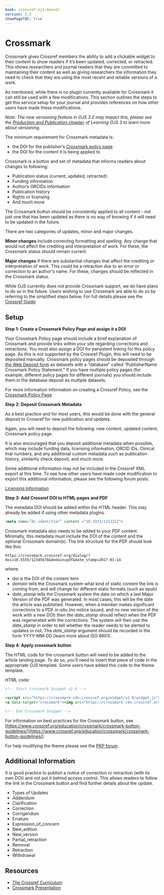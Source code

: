 ```yaml
---
book: crossref-ojs-manual
version: 3.2
showPageTOC: true
---
```


# Crossmark

Crossmark gives Crossref members the ability to add a clickable widget to their content to show readers if it’s been updated, corrected, or retracted. This shows researchers and journal readers that they are committed to maintaining their content as well as giving researchers the information they need to check that they are using the most recent and reliable versions of a work.

As mentioned, while there is no plugin currently available for Crossmark it can still be used with a few modifications. This section outlines the steps to get this service setup for your journal and provides references on how other users have made these modifications.

_Note: The new versioning feature in OJS 3.2 may impact this, please see the [Production and Publication chapter](https://docs.pkp.sfu.ca/learning-ojs/en/production-publication#versioning-of-articles) of Learning OJS 3 to learn more about versioning._

The minimum requirement for Crossmark metadata is:

- the DOI for the publisher’s [Crossmark policy page](https://www.crossref.org/education/crossmark/crossmark-policy-page/)
- the DOI for the content it is being applied to

Crossmark is a button and set of metadata that informs readers about changes to following:

- Publication status (current, updated, retracted):
- Funding information
- Author’s ORCIDs information
- Publication history
- Rights or licensing
- And much more

The Crossmark button should be consistently applied to all content - not just one that has been updated as there is no way of knowing if it will need to be updated in the future.

There are two categories of updates, minor and major changes.

**Minor changes** include correcting formatting and spelling. Any change that would not affect the crediting and interpretation of work. For these, the Crossmark status should remain current.

**Major changes** if there are substantial changes that affect the crediting or interpretation of work. This could be a retraction due to an error or correction to an author's name. For these, changes should be reflected in the Crossmark status.

While OJS currently does not provide Crossmark support, we do have plans to do so in the future. Users wishing to use Crossmark are able to do so by referring to the simplified steps below. For full details please see the [Crossref Guide](https://www.crossref.org/get-started/crossmark/)

## Setup

**Step 1: Create a Crossmark Policy Page and assign it a DOI**

Your Crossmark Policy page should include a brief explanation of Crossmark and provide links within your site regarding corrections and retractions. You must also assign a DOI for persistent linking for this policy page. As this is not supported by the Crossref Plugin, this will need to be deposited manually. Crossmark policy pages should be deposited through [the Web Deposit form](https://apps.crossref.org/webDeposit/) as datasets with a “database” called “PublisherName Crossmark Policy Statement.” If you have multiple policy pages (for example, different policy pages for different journals) you should include them in the database deposit as multiple datasets.

For more information information on creating a Crossref Policy, see the [Crossmark Policy Page](https://www.crossref.org/education/crossmark/crossmark-policy-page/)

**Step 2: Deposit Crossmark Metadata**

As a best practice and for most users, this would be done with the general deposit to Crossref for new publication and updates.

Again, you will need to deposit the following: new content, updated content, Crossmark policy page.

It is also encouraged that you deposit additional metadata when possible, which may include funding data, licensing information, ORCID IDs, Clinical trial numbers, and any additional custom metadata such as publication history, similarity check deposit, and much more.

Some additional information may not be included in the Crossref XML export at this time. To see how other users have made code modification to export this additional information, please see the following forum posts.

[Licensing Information](https://forum.pkp.sfu.ca/t/crossmark-support/1375/5)

**Step 3: Add Crossref DOI to HTML pages and PDF**

The metadata DOI should be added within the HTML header. This may already be added if using other metadata plugins.

```html
<meta name=”dc.identifier” content =”10.3333/1212212”>
```

Crossmark metadata also needs to be added to your PDF content. Minimally, this metadata must include the DOI of the content and the optional Crossmark domain(s). The link structure for the PDF should look like this:

`https://crossmark.crossref.org/dialog/?doi=10.5555/12345678&domain=pdf&date_stamp=2017-01-14`

where:

- *doi* is the DOI of the content item
- *domain* tells the Crossmark system what kind of static content the link is coming from, and will change for different static formats (such as epub)
- *date_stamp* tells the Crossmark system the date on which a last Major Version of the PDF was generated. In most cases, this will be the date the article was published. However, when a member makes significant corrections to a PDF in-situ (no notice issued, and no new version of the work with a new DOI) then the *date_stamp* should reflect when the PDF was regenerated with the corrections. The system will then use the *date_stamp* in order to tell whether the reader needs to be alerted to updates or not. The *date_stamp* argument should be recorded in the form YYYY-MM-DD (learn more about ISO 8601).

**Step 4: Apply crossmark button**

The HTML code for the crossmark button will need to be added to the article landing page. To do so, you’ll need to insert that piece of code in the appropriate OJS template. Some users have added this code to the theme template.

HTML code:

```html
<!-- Start Crossmark Snippet v2.0 -->

<script src="https://crossmark-cdn.crossref.org/widget/v2.0/widget.js"></script>
<a data-target="crossmark"><img src="https://crossmark-cdn.crossref.org/widget/v2.0/logos/CROSSMARK_BW_horizontal.svg" width="150" /></a>

<!-- End Crossmark Snippet -->
```

For information on best practices for the Crossmark button, see [https://www.crossref.org/education/crossmark/crossmark-button-guidelines/](https://www.crossref.org/education/crossmark/crossmark-button-guidelines/)

For help modifying the theme please see the [PKP forum](http://forum.pkp.sfu.ca/).

## Additional Information

It is good practice to publish a notice of correction or retraction (with its own DOI) and not put it behind access control. This allows readers to follow the link in the Crossmark button and find further details about the update.

- Types of Updates
- Addendum
- Clarification
- Correction
- Corrigendum
- Erratum
- Expression_of_concern
- New_edition
- New_version
- Partial_retraction
- Removal
- Retraction
- Withdrawal

## Resources

- [The Crossref Curriculum](https://www.crossref.org/education/crossmark/participating-in-crossmark/)
- [Crossmark Presentation](https://www.youtube.com/watch?v=em0IVJf-UNo)
